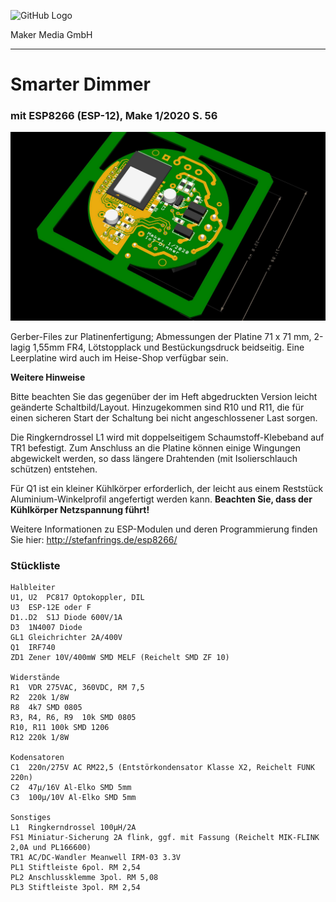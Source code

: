![GitHub Logo](http://www.heise.de/make/icons/make_logo.png)

Maker Media GmbH

***

# Smarter Dimmer

### mit ESP8266 (ESP-12), Make 1/2020 S. 56

![Picture](https://github.com/MakeMagazinDE/Smart-Dimmer/blob/master/iot_dimmer_v02.jpg)

Gerber-Files zur Platinenfertigung; Abmessungen der Platine 71 x 71 mm, 2-lagig 1,55mm FR4, Lötstopplack und Bestückungsdruck beidseitig. Eine Leerplatine wird auch im Heise-Shop verfügbar sein.

**Weitere Hinweise**

Bitte beachten Sie das gegenüber der im Heft abgedruckten Version leicht geänderte Schaltbild/Layout. Hinzugekommen sind R10 und R11, die für einen sicheren Start der Schaltung bei nicht angeschlossener Last sorgen.

Die Ringkerndrossel L1 wird mit doppelseitigem Schaumstoff-Klebeband auf TR1 befestigt. Zum Anschluss an die Platine können einige Wingungen abgewickelt werden, so dass längere Drahtenden (mit Isolierschlauch schützen) entstehen.

Für Q1 ist ein kleiner Kühlkörper erforderlich, der leicht aus einem Reststück Aluminium-Winkelprofil angefertigt werden kann. **Beachten Sie, dass der Kühlkörper Netzspannung führt!**

Weitere Informationen zu ESP-Modulen und deren Programmierung finden Sie hier: http://stefanfrings.de/esp8266/

### Stückliste

	Halbleiter
	U1, U2  PC817 Optokoppler, DIL
	U3  ESP-12E oder F
	D1..D2  S1J Diode 600V/1A
	D3  1N4007 Diode
	GL1 Gleichrichter 2A/400V
	Q1  IRF740
	ZD1 Zener 10V/400mW SMD MELF (Reichelt SMD ZF 10)
 
	Widerstände
	R1  VDR 275VAC, 360VDC, RM 7,5
	R2  220k 1/8W
	R8  4k7 SMD 0805
	R3, R4, R6, R9  10k SMD 0805
	R10, R11 100k SMD 1206
	R12 220k 1/8W

	Kodensatoren
	C1  220n/275V AC RM22,5 (Entstörkondensator Klasse X2, Reichelt FUNK 220n)
	C2  47µ/16V Al-Elko SMD 5mm
	C3  100µ/10V Al-Elko SMD 5mm

	Sonstiges
	L1  Ringkerndrossel 100µH/2A
	FS1 Miniatur-Sicherung 2A flink, ggf. mit Fassung (Reichelt MIK-FLINK 2,0A und PL166600)
	TR1 AC/DC-Wandler Meanwell IRM-03 3.3V
	PL1 Stiftleiste 6pol. RM 2,54
	PL2 Anschlussklemme 3pol. RM 5,08
	PL3 Stiftleiste 3pol. RM 2,54
